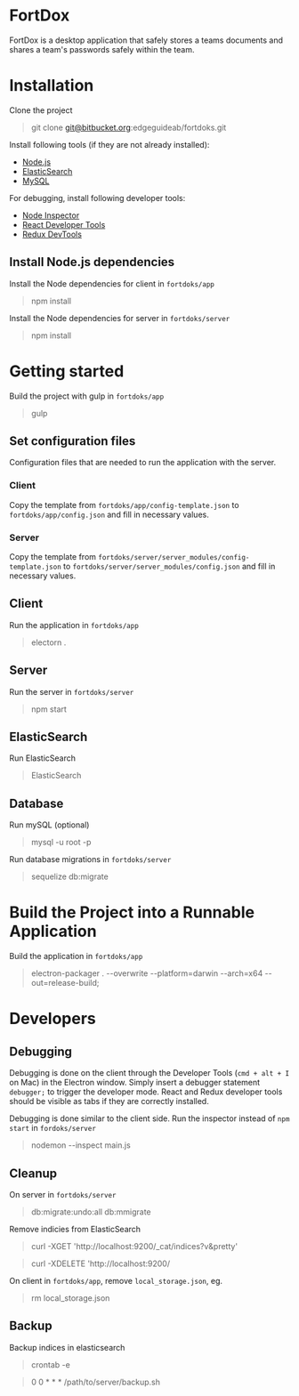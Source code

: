 # FortDox
FortDox is a desktop application that safely stores a teams documents and shares a team's passwords safely within the team.

# Installation
Clone the project
> git clone git@bitbucket.org:edgeguideab/fortdoks.git

Install following tools (if they are not already installed):

* [Node.js](https://nodejs.org/)
* [ElasticSearch](https://www.elastic.co/)
* [MySQL](https://www.mysql.com/)

For debugging, install following developer tools:

* [Node Inspector](https://github.com/node-inspector/node-inspector)
* [React Developer Tools](https://chrome.google.com/webstore/detail/react-developer-tools/fmkadmapgofadopljbjfkapdkoienihi?hl=en)
* [Redux DevTools](https://chrome.google.com/webstore/detail/redux-devtools/lmhkpmbekcpmknklioeibfkpmmfibljd?hl=en)

## Install Node.js dependencies
Install the Node dependencies for client in `fortdoks/app`
> npm install

Install the Node dependencies for server in `fortdoks/server`
> npm install

# Getting started
Build the project with gulp in `fortdoks/app`
> gulp

## Set configuration files
Configuration files that are needed to run the application with the server.

### Client
Copy the template from `fortdoks/app/config-template.json` to `fortdoks/app/config.json` and fill in necessary values.

### Server
Copy the template from `fortdoks/server/server_modules/config-template.json` to `fortdoks/server/server_modules/config.json` and fill in necessary values.

## Client
Run the application in `fortdoks/app`
> electorn .

## Server
Run the server in `fortdoks/server`
> npm start

## ElasticSearch
Run ElasticSearch
> ElasticSearch

## Database
Run mySQL (optional)
> mysql -u root -p

Run database migrations in `fortdoks/server`
> sequelize db:migrate

# Build the Project into a Runnable Application
Build the application in `fortdoks/app`
> electron-packager . --overwrite --platform=darwin --arch=x64 --out=release-build;

# Developers
## Debugging
Debugging is done on the client through the Developer Tools (`cmd + alt + I` on Mac) in the Electron window. Simply insert a debugger statement `debugger;` to trigger the developer mode. React and Redux developer tools should be visible as tabs if they are correctly installed.

Debugging is done similar to the client side. Run the inspector instead of `npm start` in `fordoks/server`
>nodemon --inspect main.js

## Cleanup
On server in `fortdoks/server`
> db:migrate:undo:all
> db:mmigrate

Remove indicies from ElasticSearch
> curl -XGET 'http://localhost:9200/_cat/indices?v&pretty'

> curl -XDELETE 'http://localhost:9200/<index>

On client in `fortdoks/app`, remove `local_storage.json`, eg.
> rm local_storage.json

## Backup
Backup indices in elasticsearch
> crontab -e

> 0 0 * * * /path/to/server/backup.sh
